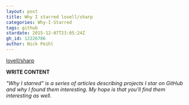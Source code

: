 ```yaml
---
layout: post
title: Why I starred lovell/sharp
categories: Why-I-Starred
tags: github
stardate: 2015-12-07T23:05:24Z
gh_id: 12226786
author: Nick Peihl
---
```


[lovell/sharp](star.repo.html_url)

**WRITE CONTENT**

*"Why I starred" is a series of articles describing projects I star on GitHub and why I found them interesting. My hope is that you'll find them interesting as well.*

